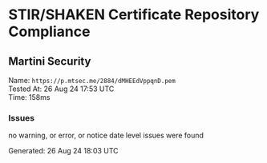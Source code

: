 # STIR/SHAKEN Certificate Repository Compliance

## Martini Security

Name: `https://p.mtsec.me/2884/dMHEEdVppqnD.pem`\
Tested At: 26 Aug 24 17:53 UTC\
Time: 158ms

### Issues

no warning, or error, or notice date level issues were found

Generated: 26 Aug 24 18:03 UTC